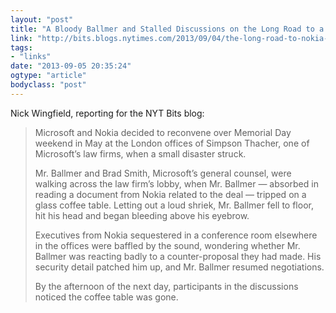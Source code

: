 ```yaml
---
layout: "post"
title: "A Bloody Ballmer and Stalled Discussions on the Long Road to a Nokia Deal"
link: "http://bits.blogs.nytimes.com/2013/09/04/the-long-road-to-nokia-deal-a-bloody-ballmer-stalled-discussions/?_r=0"
tags: 
- "links"
date: "2013-09-05 20:35:24"
ogtype: "article"
bodyclass: "post"
---
```


Nick Wingfield, reporting for the NYT Bits blog:

> Microsoft and Nokia decided to reconvene over Memorial Day weekend in May at the London offices of Simpson Thacher, one of Microsoft’s law firms, when a small disaster struck.
> 
> Mr. Ballmer and Brad Smith, Microsoft’s general counsel, were walking across the law firm’s lobby, when Mr. Ballmer — absorbed in reading a document from Nokia related to the deal — tripped on a glass coffee table. Letting out a loud shriek, Mr. Ballmer fell to floor, hit his head and began bleeding above his eyebrow.
> 
> Executives from Nokia sequestered in a conference room elsewhere in the offices were baffled by the sound, wondering whether Mr. Ballmer was reacting badly to a counter-proposal they had made. His security detail patched him up, and Mr. Ballmer resumed negotiations.
> 
> By the afternoon of the next day, participants in the discussions noticed the coffee table was gone.